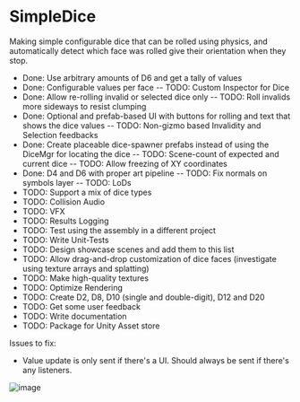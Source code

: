 # SimpleDice
Making simple configurable dice that can be rolled using physics, and automatically detect which face was rolled give their orientation when they stop.
- Done: Use arbitrary amounts of D6 and get a tally of values
- Done: Configurable values per face
 -- TODO: Custom Inspector for Dice 
- Done: Allow re-rolling invalid or selected dice only
 -- TODO: Roll invalids more sideways to resist clumping  
- Done: Optional and prefab-based UI with buttons for rolling and text that shows the dice values
 -- TODO: Non-gizmo based Invalidity and Selection feedbacks
- Done: Create placeable dice-spawner prefabs instead of using the DiceMgr for locating the dice
 -- TODO: Scene-count of expected and current dice 
 -- TODO: Allow freezing of XY coordinates
- Done: D4 and D6 with proper art pipeline
 -- TODO: Fix normals on symbols layer
 -- TODO: LoDs
- TODO: Support a mix of dice types
- TODO: Collision Audio
- TODO: VFX
- TODO: Results Logging
- TODO: Test using the assembly in a different project
- TODO: Write Unit-Tests
- TODO: Design showcase scenes and add them to this list
- TODO: Allow drag-and-drop customization of dice faces (investigate using texture arrays and splatting)
- TODO: Make high-quality textures
- TODO: Optimize Rendering
- TODO: Create D2, D8, D10 (single and double-digit), D12 and D20
- TODO: Get some user feedback
- TODO: Write documentation
- TODO: Package for Unity Asset store

Issues to fix:
- Value update is only sent if there's a UI. Should always be sent if there's any listeners.  

![image](https://user-images.githubusercontent.com/46853782/126040638-17b4133d-5818-4cbd-b1a3-51a5974a1180.png)
